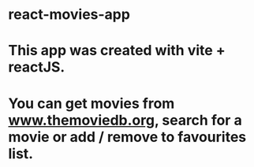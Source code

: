 # react-movies-app
# This app was created with vite + reactJS.
# You can get movies from www.themoviedb.org, search for a movie or add / remove to favourites list.

